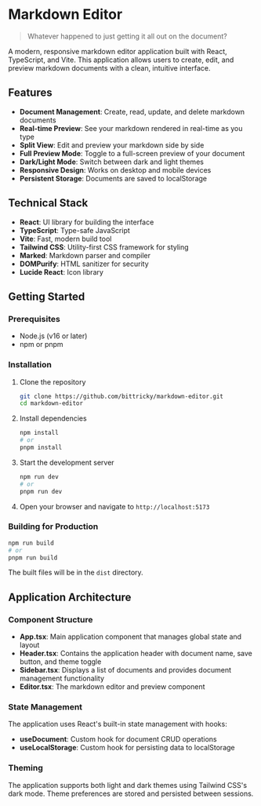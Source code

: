 # Markdown Editor

> Whatever happened to just getting it all out on the document?

A modern, responsive markdown editor application built with React, TypeScript, and Vite. This application allows users to create, edit, and preview markdown documents with a clean, intuitive interface.

## Features

- **Document Management**: Create, read, update, and delete markdown documents
- **Real-time Preview**: See your markdown rendered in real-time as you type
- **Split View**: Edit and preview your markdown side by side
- **Full Preview Mode**: Toggle to a full-screen preview of your document
- **Dark/Light Mode**: Switch between dark and light themes
- **Responsive Design**: Works on desktop and mobile devices
- **Persistent Storage**: Documents are saved to localStorage

## Technical Stack

- **React**: UI library for building the interface
- **TypeScript**: Type-safe JavaScript
- **Vite**: Fast, modern build tool
- **Tailwind CSS**: Utility-first CSS framework for styling
- **Marked**: Markdown parser and compiler
- **DOMPurify**: HTML sanitizer for security
- **Lucide React**: Icon library

## Getting Started

### Prerequisites

- Node.js (v16 or later)
- npm or pnpm

### Installation

1. Clone the repository
   ```bash
   git clone https://github.com/bittricky/markdown-editor.git
   cd markdown-editor
   ```

2. Install dependencies
   ```bash
   npm install
   # or
   pnpm install
   ```

3. Start the development server
   ```bash
   npm run dev
   # or
   pnpm run dev
   ```

4. Open your browser and navigate to `http://localhost:5173`

### Building for Production

```bash
npm run build
# or
pnpm run build
```

The built files will be in the `dist` directory.

## Application Architecture

### Component Structure

- **App.tsx**: Main application component that manages global state and layout
- **Header.tsx**: Contains the application header with document name, save button, and theme toggle
- **Sidebar.tsx**: Displays a list of documents and provides document management functionality
- **Editor.tsx**: The markdown editor and preview component

### State Management

The application uses React's built-in state management with hooks:

- **useDocument**: Custom hook for document CRUD operations
- **useLocalStorage**: Custom hook for persisting data to localStorage

### Theming

The application supports both light and dark themes using Tailwind CSS's dark mode. Theme preferences are stored and persisted between sessions.

